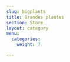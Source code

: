 ```yaml
---
slug: bigplants
title: Grandes plantes
section: Store
layout: category
menu:
  categories:
    weight: 7

---
```

